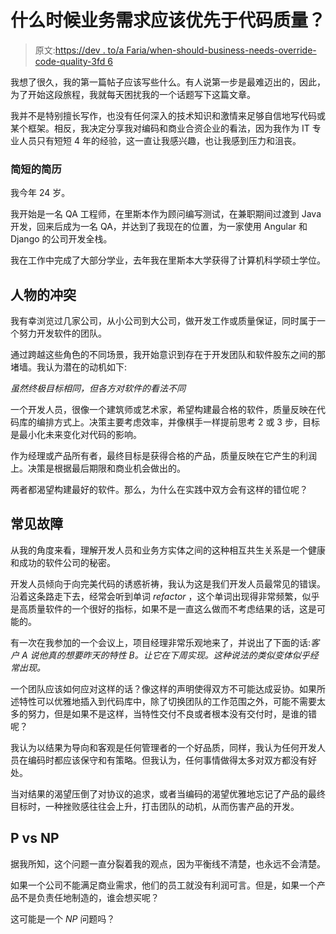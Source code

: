 # 什么时候业务需求应该优先于代码质量？

> 原文:[https://dev . to/a Faria/when-should-business-needs-override-code-quality-3fd 6](https://dev.to/afaria/when-should-business-needs-override-code-quality-3fd6)

我想了很久，我的第一篇帖子应该写些什么。有人说第一步是最难迈出的，因此，为了开始这段旅程，我就每天困扰我的一个话题写下这篇文章。

我并不是特别擅长写作，也没有任何深入的技术知识和激情来足够自信地写代码或某个框架。相反，我决定分享我对编码和商业合资企业的看法，因为我作为 IT 专业人员只有短短 4 年的经验，这一直让我感兴趣，也让我感到压力和沮丧。

### [](#short-bio)简短的简历

我今年 24 岁。

我开始是一名 QA 工程师，在里斯本作为顾问编写测试，在兼职期间过渡到 Java 开发，回来后成为一名 QA，并达到了我现在的位置，为一家使用 Angular 和 Django 的公司开发全栈。

我在工作中完成了大部分学业，去年我在里斯本大学获得了计算机科学硕士学位。

## [](#clash-of-characters)人物的冲突

我有幸浏览过几家公司，从小公司到大公司，做开发工作或质量保证，同时属于一个努力开发软件的团队。

通过跨越这些角色的不同场景，我开始意识到存在于开发团队和软件股东之间的那堵墙。我认为潜在的动机如下:

*虽然终极目标相同，但各方对软件的看法不同*

一个开发人员，很像一个建筑师或艺术家，希望构建最合格的软件，质量反映在代码库的编排方式上。决策主要考虑效率，并像棋手一样提前思考 2 或 3 步，目标是最小化未来变化对代码的影响。

作为经理或产品所有者，最终目标是获得合格的产品，质量反映在它产生的利润上。决策是根据最后期限和商业机会做出的。

两者都渴望构建最好的软件。那么，为什么在实践中双方会有这样的错位呢？

## [](#common-faults)常见故障

从我的角度来看，理解开发人员和业务方实体之间的这种相互共生关系是一个健康和成功的软件公司的秘密。

开发人员倾向于向完美代码的诱惑祈祷，我认为这是我们开发人员最常见的错误。沿着这条路走下去，经常会听到单词 *refactor* ，这个单词出现得非常频繁，似乎是高质量软件的一个很好的指标，如果不是一直这么做而不考虑结果的话，这是可能的。

有一次在我参加的一个会议上，项目经理非常乐观地来了，并说出了下面的话:*客户 A 说他真的想要昨天的特性 B。让它在下周实现。这种说法的类似变体似乎经常出现。*

一个团队应该如何应对这样的话？像这样的声明使得双方不可能达成妥协。如果所述特性可以优雅地插入到代码库中，除了切换团队的工作范围之外，可能不需要太多的努力，但是如果不是这样，当特性交付不良或者根本没有交付时，是谁的错呢？

我认为以结果为导向和客观是任何管理者的一个好品质，同样，我认为任何开发人员在编码时都应该保守和有策略。但我认为，任何事情做得太多对双方都没有好处。

当对结果的渴望压倒了对协议的追求，或者当编码的渴望优雅地忘记了产品的最终目标时，一种挫败感往往会上升，打击团队的动机，从而伤害产品的开发。

## [](#p-vs-np)P vs NP

据我所知，这个问题一直分裂着我的观点，因为平衡线不清楚，也永远不会清楚。

如果一个公司不能满足商业需求，他们的员工就没有利润可言。但是，如果一个产品不是负责任地制造的，谁会想买呢？

这可能是一个 *NP* 问题吗？